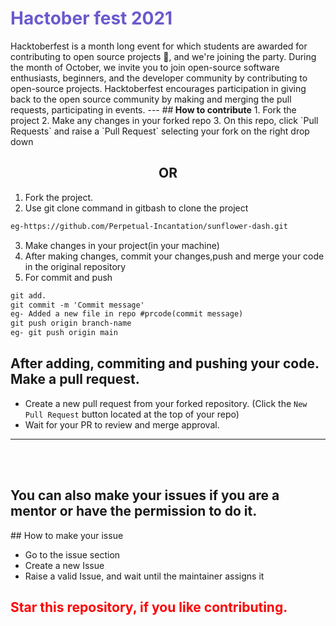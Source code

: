 <h1 style="color:slateblue;">Hactober fest 2021</h1>
Hacktoberfest is a month long event for which students are awarded for contributing to open source projects 🙌, and we're joining the party. During the month of October, we invite you to join open-source software enthusiasts, beginners, and the developer community by contributing to open-source projects. Hacktoberfest encourages participation in giving back to the open source community by making and merging the pull requests, participating in events.
---
##<b> How to contribute</b>
1. Fork the project
2. Make any changes in your forked repo
3. On this repo, click `Pull Requests` and raise a `Pull Request` selecting your fork on the right drop down

## <h2 style="text-align:center;">OR</h2>
1. Fork the project.
2. Use git clone command in gitbash to clone the project

```markdown
eg-https://github.com/Perpetual-Incantation/sunflower-dash.git
```
3. Make changes in your project(in your machine)
4. After making changes, commit your changes,push and merge your code in the original repository
5. For commit and push
```markdown
git add.
git commit -m 'Commit message'
eg- Added a new file in repo #prcode(commit message)
git push origin branch-name
eg- git push origin main
```
<h2>After <b>adding, commiting and pushing</b> your code. Make a <b>pull request</b>.</h2>

* Create a new pull request from your forked repository. (Click the `New Pull Request` button located at the top of your repo)
*  Wait for your PR to review and merge approval.
<hr>
<br></br>

<h2> You can also make your issues if you are a mentor or have the permission to do it.</h2>
## How to make your issue

* Go to the issue section
* Create a new Issue
* Raise a valid Issue, and wait until the maintainer assigns it

## <h2 style="color:red;">Star this repository, if you like contributing.</h2>


